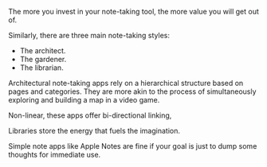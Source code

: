   
The more you invest in your note-taking tool, the more value you will get out of.

Similarly, there are three main note-taking styles:
- The architect.
- The gardener.
- The librarian.

Architectural note-taking apps rely on a hierarchical structure based on pages and categories. They are more akin to the process of simultaneously exploring and building a map in a video game.

Non-linear, these apps offer bi-directional linking,

Libraries store the energy that fuels the imagination.

Simple note apps like Apple Notes are fine if your goal is just to dump some thoughts for immediate use. 